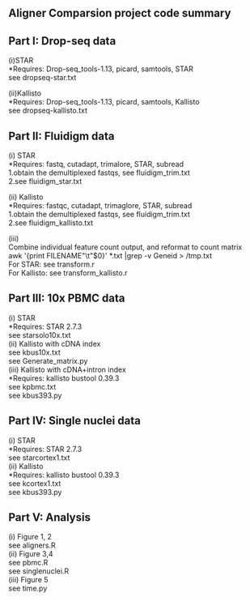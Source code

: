 ## Aligner Comparsion project code summary

## Part I: Drop-seq data<br>
(i)STAR <br>
*Requires: Drop-seq_tools-1.13, picard, samtools, STAR<br>
see dropseq-star.txt<br>

(ii)Kallisto<br>
*Requires: Drop-seq_tools-1.13, picard, samtools, Kallisto<br>
see dropseq-kallisto.txt<br>

## Part II: Fluidigm data<br>
(i) STAR<br>
*Requires: fastq, cutadapt, trimalore, STAR, subread<br>
1.obtain the demultiplexed fastqs, see fluidigm_trim.txt<br>
2.see fluidigm_star.txt<br>

(ii) Kallisto<br>
*Requires: fastqc, cutadapt, trimaglore, STAR, subread<br>
1.obtain the demultiplexed fastqs, see fluidigm_trim.txt<br>
2.see fluidigm_kallisto.txt<br>

(iii)<br>
Combine individual feature count output, and reformat to count matrix<br>
awk '{print FILENAME"\t"$0}' *.txt |grep -v Geneid > /tmp.txt<br>
For STAR: see transform.r<br>
For Kallisto: see transform_kallisto.r<br>

## Part III: 10x PBMC data<br>
(i) STAR<br>
*Requires: STAR 2.7.3<br>
see starsolo10x.txt<br>
(ii) Kallisto with cDNA index<br>
see kbus10x.txt<br>
see Generate_matrix.py<br>
(iii) Kallisto with cDNA+intron index<br>
*Requires: kallisto bustool 0.39.3<br>
see kpbmc.txt<br>
see kbus393.py<br>


## Part IV: Single nuclei data<br>
(i) STAR<br>
*Requires: STAR 2.7.3<br>
see starcortex1.txt<br>
(ii) Kallisto<br>
*Requires: kallisto bustool 0.39.3<br>
see kcortex1.txt<br>
see kbus393.py<br>

## Part V: Analysis<br>
(i) Figure 1, 2<br>
see aligners.R<br>
(ii) Figure 3,4<br>
see pbmc.R<br>
see singlenuclei.R<br>
(iii) Figure 5<br>
see time.py<br>
